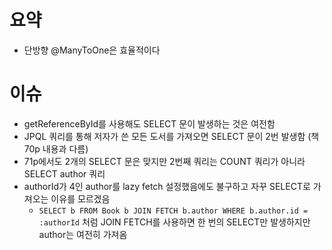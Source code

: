 # 요약
- 단방향 @ManyToOne은 효율적이다

# 이슈
- getReferenceById를 사용해도 SELECT 문이 발생하는 것은 여전함
- JPQL 쿼리를 통해 저자가 쓴 모든 도서를 가져오면 SELECT 문이 2번 발생함 (책 70p 내용과 다름)
- 71p에서도 2개의 SELECT 문은 맞지만 2번째 쿼리는 COUNT 쿼리가 아니라 SELECT author 쿼리
- authorId가 4인 author를 lazy fetch 설정했음에도 불구하고 자꾸 SELECT로 가져오는 이유를 모르겠음
  - `SELECT b FROM Book b JOIN FETCH b.author WHERE b.author.id = :authorId` 처럼 JOIN FETCH를 사용하면 한 번의 SELECT만 발생하지만 author는 여전히 가져옴
